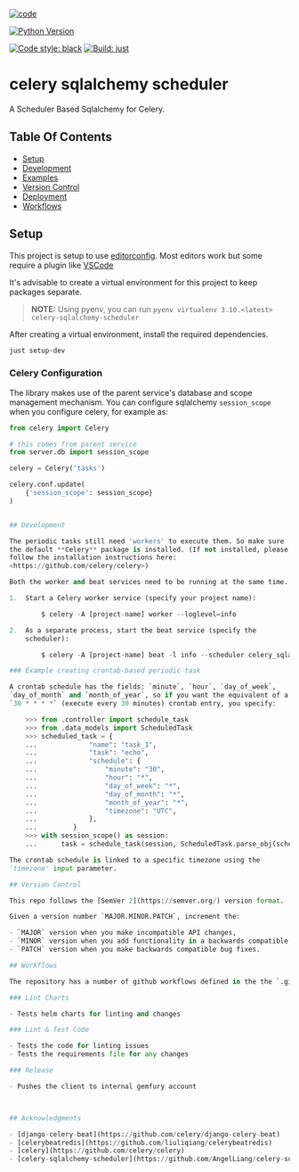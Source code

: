 
[![code](https://github.com/aruba-uxi/celery-sqlalchemy-scheduler/actions/workflows/lint-test-code.yaml/badge.svg)](https://github.com/aruba-uxi/celery-sqlalchemy-scheduler/actions/workflows/lint-test-code.yaml)

[![Python Version](https://img.shields.io/badge/python-3.8-blue?logo=Python&logoColor=yellow)](https://docs.python.org/3.8/)

[![Code style: black](https://img.shields.io/badge/code%20style-black-000000.svg)](https://github.com/psf/black)
[![Build: just](https://img.shields.io/badge/%F0%9F%A4%96%20build-just-black?labelColor=white)](https://just.systems/)


# celery sqlalchemy scheduler

A Scheduler Based Sqlalchemy for Celery.

## Table Of Contents

- [Setup](#setup)
- [Development](#development)
- [Examples](#example-code-1)
- [Version Control](#version-control)
- [Deployment](#deployment)
- [Workflows](#workflows)

## Setup

This project is setup to use [editorconfig](https://editorconfig.org/). Most editors work but some require a plugin like [VSCode](https://marketplace.visualstudio.com/items?itemName=EditorConfig.EditorConfig)

It's advisable to create a virtual environment for this project to keep packages separate.
> **__NOTE__:** Using pyenv, you can run `pyenv virtualenv 3.10.<latest> celery-sqlalchemy-scheduler`

After creating a virtual environment, install the required dependencies.

```sh
just setup-dev
```

### Celery Configuration

The library makes use of the parent service's database and scope management mechanism.
You can configure sqlalchemy `session_scope` when you configure celery, for example as:

```Python
from celery import Celery

# this comes from parent service
from server.db import session_scope

celery = Celery('tasks')

celery.conf.update(
    {'session_scope': session_scope}
)


## Development

The periodic tasks still need 'workers' to execute them. So make sure
the default **Celery** package is installed. (If not installed, please
follow the installation instructions here:
<https://github.com/celery/celery>)

Both the worker and beat services need to be running at the same time.

1.  Start a Celery worker service (specify your project name):

        $ celery -A [project-name] worker --loglevel=info

2.  As a separate process, start the beat service (specify the
    scheduler):

        $ celery -A [project-name] beat -l info --scheduler celery_sqlalchemy_scheduler.schedulers:DatabaseScheduler

### Example creating crontab-based periodic task

A crontab schedule has the fields: `minute`, `hour`, `day_of_week`,
`day_of_month` and `month_of_year`, so if you want the equivalent of a
`30 * * * *` (execute every 30 minutes) crontab entry, you specify:

    >>> from .controller import schedule_task
    >>> from .data_models import ScheduledTask
    >>> scheduled_task = {
    ...             "name": "task_1",
    ...             "task": "echo",
    ...             "schedule": {
    ...                 "minute": "30",
    ...                 "hour": "*",
    ...                 "day_of_week": "*",
    ...                 "day_of_month": "*",
    ...                 "month_of_year": "*",
    ...                 "timezone": "UTC",
    ...             },
    ...         }
    >>> with session_scope() as session:
    ...      task = schedule_task(session, ScheduledTask.parse_obj(scheduled_task))

The crontab schedule is linked to a specific timezone using the
'timezone' input parameter.

## Version Control

This repo follows the [SemVer 2](https://semver.org/) version format.

Given a version number `MAJOR.MINOR.PATCH`, increment the:

- `MAJOR` version when you make incompatible API changes,
- `MINOR` version when you add functionality in a backwards compatible manner, and
- `PATCH` version when you make backwards compatible bug fixes.

## Workflows

The repository has a number of github workflows defined in the the `.github/workflows` folder.

### Lint Charts

- Tests helm charts for linting and changes

### Lint & Test Code

- Tests the code for linting issues
- Tests the requirements file for any changes

### Release

- Pushes the client to internal gemfury account



## Acknowledgments

- [django-celery-beat](https://github.com/celery/django-celery-beat)
- [celerybeatredis](https://github.com/liuliqiang/celerybeatredis)
- [celery](https://github.com/celery/celery)
- [celery-sqlalchemy-scheduler](https://github.com/AngelLiang/celery-sqlalchemy-scheduler)
